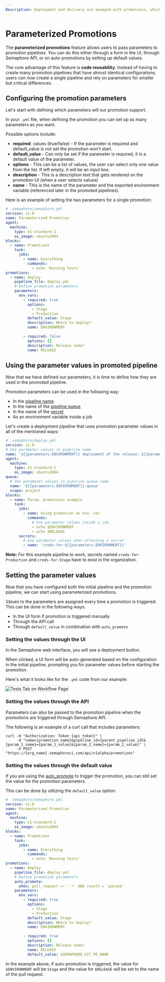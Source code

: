 ```yaml
---
Description: Deployment and delivery are managed with promotions, which may be performed automatically or manually, depending on user-defined conditions.
---
```


# Parameterized Promotions

The **parameterized promotions** feature allows users to pass parameters to promotion
pipelines. You can do this either through a form in the UI, 
through Semaphore API, or on auto-promotions by setting up default values.

The core advantage of this feature is **code reusability**. Instead of
having to create many promotion pipelines that have almost identical configurations,
users can now create a single pipeline and rely on parameters for smaller but critical differences.

## Configuring the promotion parameters
Let's start with defining which parameters will our promotion support. 

In your `.yml` file, when defining the promotion you can set up
as many parameters as you want. 

Possible options include:

- **required**: values (true/false) - If the parameter is required and
default_value is not set the promotion won’t start.
- **default_value** - Can only be set if the parameter is required, it
is a default value of the parameter.
- **options** - This can be a list of values, the user can select only one
value from the list. If left empty, it will be an input box.
- **description** - This is a description text that gets rendered on
the promotion UI (when a user selects values)
- **name** - This is the name of the parameter and the exported
environment variable (referenced later in the promoted
pipelines).

Here is an example of setting the two parameters for a single promotion:
``` yaml
# .semaphore/semaphore.yml
version: v1.0
name: Parameterized Promotion
agent:
  machine:
    type: e1-standard-2
    os_image: ubuntu2004
blocks:
  - name: Promotions
    task:
      jobs:
        - name: Everything
          commands:
            - echo 'Running tests'
promotions:
  - name: Deploy
    pipeline_file: deploy.yml
    # Define promotion parameters
    parameters:
      env_vars:
        - required: true
          options:
            - Stage
            - Production
          default_value: Stage
          description: Where to deploy?
          name: ENVIRONMENT
       
        - required: false
          options: []
          description: Release name?
          name: RELEASE
```

## Using the parameter values in promoted pipeline
Now that we have defined our parameters, it is time to define how they are used in the promoted pipeline. 

Promotion parameters can be used in the following way: 

- In the [pipeline name](https://docs.semaphoreci.com/reference/pipeline-yaml-reference/#example-of-name-usage)
- In the name of the [pipeline queue](https://docs.semaphoreci.com/reference/pipeline-yaml-reference/#queue)
- In the name of the [secret](https://docs.semaphoreci.com/reference/pipeline-yaml-reference/#secrets)
- As an environment variable inside a job

Let's create a deployment pipeline that uses promotion parameter values in all of the mentioned ways: 

``` yaml
# .semaphore/deploy.yml
version: v1.0
# Use parameter values in pipeline name
name: '${{parameters.ENVIRONMENT}} deployment of the release: ${{parameters.RELEASE}}'
agent:
  machine:
    type: e1-standard-2
    os_image: ubuntu2004
queue:
  # Use parameter values in pipeline queue name
  name: '${{parameters.ENVIRONMENT}}-queue'
  scope: project
blocks:
  - name: Param. promotions example
    task:
      jobs:
        - name: Using promotion as env. var
          commands:
            # Use parameter values inside a job
            - echo $ENVIRONMENT
            - echo $RELEASE
      secrets:
        # Use parameter values when attaching a secret
        - name: 'creds-for-${{parameters.ENVIRONMENT}}'
```
**Note:** For this example pipeline to work, secrets named `creds-for-Production` and `creds-for-Stage` have to exist in the organization. 

## Setting the parameter values
Now that you have configured both the initial pipeline and the promotion pipeline, we can start using parameterized promotions. 

Values to the parameters are assigned every time a promotion is triggered. This can be done in the following ways:

- In the UI form if promotion is triggered manually
- Through the API call 
- Through `default_value` in combination with `auto_promote`

### Setting the values through the UI
In the Semaphore web interface, you will see a deployment button. 

When clicked, a UI form will be auto-generated based on the configuration in the initial pipeline, prompting you for parameter values before starting the promotion. 

Here's what it looks like for the `.yml` code from our example:

<img style="box-shadow: 0px 0px 5px #ccc" src="/essentials/img/parameterized-promotions/ui-form.png" alt="Tests Tab on Workflow Page">

### Setting the values through the API
Parameters can also be passed to the promotion pipeline when the promotions are triggered through Semaphore API. 

The following is an example of a curl call that includes parameters:
```
curl -H "Authorization: Token {api_token}" \
     -d "name={promotion_name}&pipeline_id={parent_pipeline_id}&{param_1_name}={param_1_value}&{param_2_name}={param_2_value}" \
     -X POST "https://{org_name}.semaphoreci.com/api/v1alpha/promotions"
```

### Setting the values through the default value
If you are using the [auto_promote](https://docs.semaphoreci.com/reference/pipeline-yaml-reference/#auto_promote) to trigger the promotion, you can still set the value for the promotion parameters. 

This can be done by utilizing the `default_value` option:
``` yaml
# .semaphore/semaphore.yml
version: v1.0
name: Parameterized Promotion
agent:
  machine:
    type: e1-standard-2
    os_image: ubuntu2004
blocks:
  - name: Promotions
    task:
      jobs:
        - name: Everything
          commands:
            - echo 'Running tests'
promotions:
  - name: Deploy
    pipeline_file: deploy.yml
    # Define promotion parameters
    auto_promote:
      when: pull_request =~ '.*' AND result = 'passed'
    parameters:
      env_vars:
        - required: true
          options:
            - Stage
            - Production
          default_value: Stage
          description: Where to deploy?
          name: ENVIRONMENT
       
        - required: true
          options: []
          description: Release name?
          name: RELEASE
          default_value: $SEMAPHORE_GIT_PR_NAME
```

In the example above, if auto-promotion is triggered, the value for `$ENVIRONMENT` will be `Stage` and the value for `$RELEASE` will be set to the name of the pull request. 

[auto-promotions]: ../reference/pipeline-yaml-reference.md#auto_promote
[pipeline-reference]: ../reference/pipeline-yaml-reference.md
[reference]: ../reference/pipeline-yaml-reference.md#promotions
[monorepo-workflows]: ../essentials/building-monorepo-projects.md
[change-in-ref]: ../reference/conditions-reference.md#change_in
